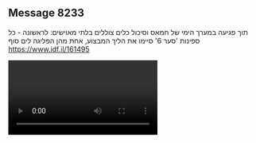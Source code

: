 ## Message 8233

תוך פגיעה במערך הימי של חמאס וסיכול כלים צוללים בלתי מאוישים:
לראשונה - כל ספינות 'סער 6' סיימו את הליך המבצוע, אחת מהן הפליגה לים סוף
https://www.idf.il/161495

![Video](8233/8233_media.mp4)
